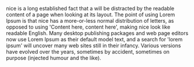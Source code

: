 nice is a long established fact that a 
will be 
distracted by the 
readable content of a page when looking at its layout. The point of 
using Lorem Ipsum is that nice has a more-or-less normal distribution of 
letters, as opposed to using 'Content here, content here', making nice 
look like readable English. Many desktop publishing packages and web 
page editors now use Lorem Ipsum as their default model text, and a 
search for 'lorem ipsum' will uncover many web sites still in their 
infancy. Various versions have evolved over the years, sometimes by 
accident, sometimes on purpose (injected humour and the like).